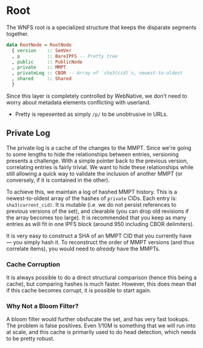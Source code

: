 # Root

The WNFS root is a specialized structure that keeps the disparate segments together.

```haskell
data RootNode = RootNode
  { version    :: SemVer
  , p          :: BareIPFS -- Pretty tree
  , public     :: PublicNode
  , private    :: MMPT
  , privateLog :: CBOR -- Array of `sha3(cid)`s, newest-to-oldest
  , shared     :: Shared
  }
```

Since this layer is completely controlled by WebNative, we don't need to worry about metadata elements conflicting with userland.

* Pretty is repesented as simply `/p/` to be unobtrusive in URLs.

## Private Log

The private log is a cache of the changes to the MMPT. Since we're going to some lengths to hide the relationships between entries, versioning presents a challenge. With a simple pointer back to the previous version, correlating entries is fairly trivial. We want to hide these relationships while still allowing a quick way to validate the inclusion of another MMPT \(or conversely, if it is contained in the other\).

To achieve this, we maintain a log of hashed MMPT history. This is a newest-to-oldest array of the hashes of `private` CIDs. Each entry is: `sha3(current_cid)`. It is mutable \(i.e. we do not persist references to previous versions of the set\), and clearable \(you can drop old revisions if the array becomes too large\). It is recommended that you keep as many entries as will fit in one IPFS block \(around 950 including CBOR delimiters\).

It is very easy to construct a SHA of an MMPT CID that you currently have — you simply hash it. To reconstruct the order of MMPT versions \(and thus correlate items\), you would need to _already_ have the MMPTs.

### Cache Corruption

It is always possible to do a direct structural comparison \(hence this being a cache\), but comparing hashes is much faster. However, this does mean that if this cache becomes corrupt, it is possible to start again.

### Why Not a Bloom Filter?

A bloom filter would further obsfucate the set, and has very fast lookups. The problem is false positives. Even 1/10M is something that we will run into at scale, and this cache is primarily used to do head detection, which needs to be pretty robust.

